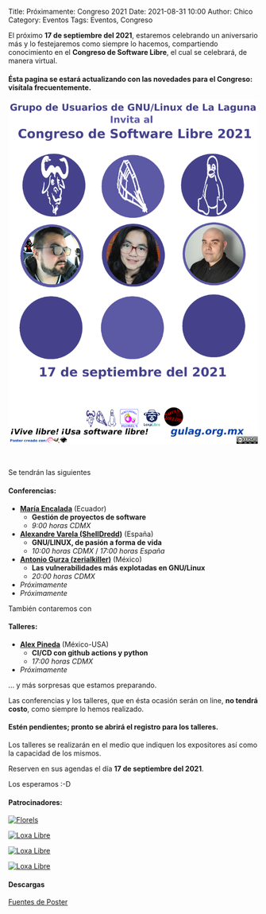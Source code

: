 Title: Próximamente: Congreso 2021
Date: 2021-08-31 10:00
Author:  Chico
Category: Eventos
Tags: Eventos, Congreso

El próximo **17 de septiembre del 2021**, estaremos celebrando un aniversario más y lo festejaremos como siempre lo hacemos, compartiendo conocimiento en el **Congreso de Software Libre**, el cual se celebrará, de manera virtual.

#### Ésta pagina se estará actualizando con las novedades para el Congreso: visítala frecuentemente.

<!-- break -->

[![poster Congreso 2021](https://github.com/GULAG/PosterCongreso2021/blob/main/Congreso_2021.png?raw=true)](https://github.com/GULAG/PosterCongreso2021/blob/main/Congreso_2021.png?raw=true)

<br/>

Se tendrán las siguientes

#### Conferencias:

* __[María Encalada](https://twitter.com/AniiEncalada)__ (Ecuador)
    * __Gestión de proyectos de software__
    * _9:00 horas CDMX_
* __[Alexandre Varela (ShellDredd)](https://www.twitch.tv/shelldredd)__ (España)
    * __GNU/LINUX, de pasión a forma de vida__
    * _10:00 horas CDMX_ / _17:00 horas España_
* __[Antonio Gurza (zerialkiller)](https://www.youtube.com/zerialkiller)__ (México)
    * __Las vulnerabilidades más explotadas en GNU/Linux__
    * _20:00 horas CDMX_
* _Próximamente_
* _Próximamente_

También contaremos con

#### Talleres:

* __[Alex Pineda](https://twitter.com/DeathScytheH)__ (México-USA)
    * __CI/CD con github actions y python__
    * _17:00 horas CDMX_
* _Próximamente_

... y más sorpresas que estamos preparando.

Las conferencias y los talleres, que en ésta ocasión serán on line, **no tendrá costo**, como siempre lo hemos realizado.

#### Estén pendientes; pronto se abrirá el registro para los talleres.

Los talleres se realizarán en el medio que indiquen los expositores así como la capacidad de los mismos.

Reserven en sus agendas el día **17 de septiembre del 2021**.

Los esperamos :-D

#### Patrocinadores:

[![Florels]({attach}2021-08-31-avance-congreso-2021/Perfumeria_Florels_blanco.png)]({attach}2021-08-31-avance-congreso-2021/Perfumeria_Florels_blanco.png)

[![Loxa Libre]({attach}2021-08-31-avance-congreso-2021/logo_loxa.png)](https://loxalibre.org/)

[![Loxa Libre]({attach}2021-08-31-avance-congreso-2021/ShellDredd_logo.png)](https://www.twitch.tv/shelldredd)

[![Loxa Libre]({attach}2021-08-31-avance-congreso-2021/zk_s.jpg)](https://www.youtube.com/zerialkiller)

#### Descargas

[Fuentes de Poster](https://github.com/GULAG/PosterCongreso2021)
